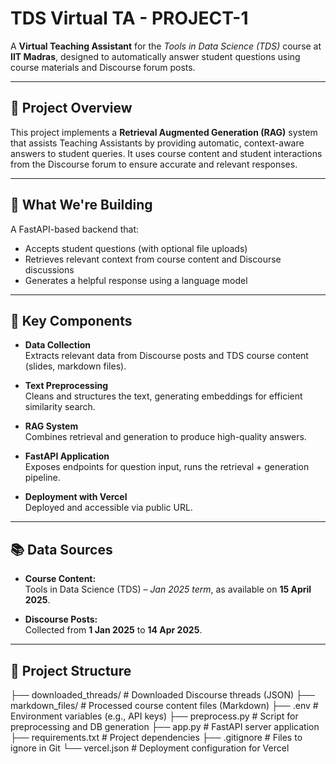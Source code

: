 # TDS Virtual TA - PROJECT-1

A **Virtual Teaching Assistant** for the *Tools in Data Science (TDS)* course at **IIT Madras**, designed to automatically answer student questions using course materials and Discourse forum posts.

---

## 📌 Project Overview

This project implements a **Retrieval Augmented Generation (RAG)** system that assists Teaching Assistants by providing automatic, context-aware answers to student queries. It uses course content and student interactions from the Discourse forum to ensure accurate and relevant responses.

---

## 🚀 What We're Building

A FastAPI-based backend that:

- Accepts student questions (with optional file uploads)
- Retrieves relevant context from course content and Discourse discussions
- Generates a helpful response using a language model

---

## 🔧 Key Components

- **Data Collection**  
  Extracts relevant data from Discourse posts and TDS course content (slides, markdown files).

- **Text Preprocessing**  
  Cleans and structures the text, generating embeddings for efficient similarity search.

- **RAG System**  
  Combines retrieval and generation to produce high-quality answers.

- **FastAPI Application**  
  Exposes endpoints for question input, runs the retrieval + generation pipeline.

- **Deployment with Vercel**  
  Deployed and accessible via public URL.

---

## 📚 Data Sources

- **Course Content:**  
  Tools in Data Science (TDS) – *Jan 2025 term*, as available on **15 April 2025**.

- **Discourse Posts:**  
  Collected from **1 Jan 2025** to **14 Apr 2025**.

---

## 📁 Project Structure
├── downloaded_threads/ # Downloaded Discourse threads (JSON)
├── markdown_files/ # Processed course content files (Markdown)
├── .env # Environment variables (e.g., API keys)
├── preprocess.py # Script for preprocessing and DB generation
├── app.py # FastAPI server application
├── requirements.txt # Project dependencies
├── .gitignore # Files to ignore in Git
└── vercel.json # Deployment configuration for Vercel


